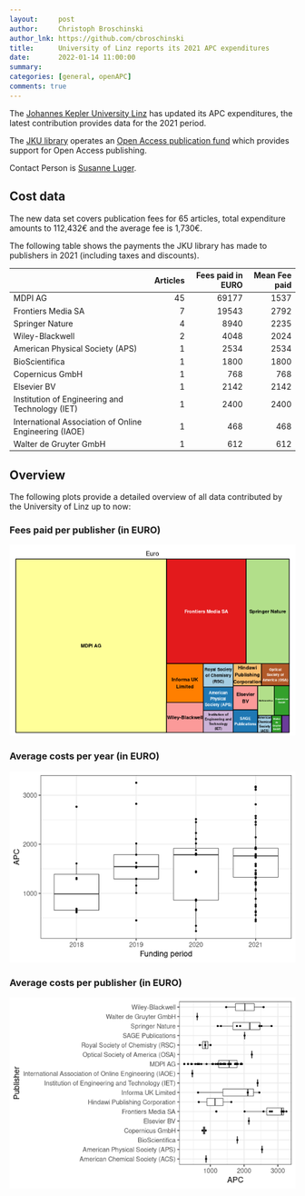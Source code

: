 ```yaml
---
layout:     post
author:     Christoph Broschinski
author_lnk: https://github.com/cbroschinski
title:      University of Linz reports its 2021 APC expenditures
date:       2022-01-14 11:00:00
summary:    
categories: [general, openAPC]
comments: true
---
```





The [Johannes Kepler University Linz](https://www.jku.at/) has updated its APC expenditures, the latest contribution provides data for the 2021 period.

The [JKU library](https://www.jku.at/en/library/) operates an [Open Access publication fund](https://www.jku.at/en/library/service/bibliometrics-and-publication-support/open-access-publishing/publication-fund/) which provides support for Open Access publishing.

Contact Person is [Susanne Luger](mailto:open-access@jku.at).

## Cost data



The new data set covers publication fees for 65 articles, total expenditure amounts to 112,432€ and the average fee is 1,730€.

The following table shows the payments the JKU library has made to publishers in 2021 (including taxes and discounts).


|                                                       | Articles| Fees paid in EURO| Mean Fee paid|
|:------------------------------------------------------|--------:|-----------------:|-------------:|
|MDPI AG                                                |       45|             69177|          1537|
|Frontiers Media SA                                     |        7|             19543|          2792|
|Springer Nature                                        |        4|              8940|          2235|
|Wiley-Blackwell                                        |        2|              4048|          2024|
|American Physical Society (APS)                        |        1|              2534|          2534|
|BioScientifica                                         |        1|              1800|          1800|
|Copernicus GmbH                                        |        1|               768|           768|
|Elsevier BV                                            |        1|              2142|          2142|
|Institution of Engineering and Technology (IET)        |        1|              2400|          2400|
|International Association of Online Engineering (IAOE) |        1|               468|           468|
|Walter de Gruyter GmbH                                 |        1|               612|           612|

## Overview

The following plots provide a detailed overview of all data contributed by the University of Linz up to now:

### Fees paid per publisher (in EURO)

![plot of chunk tree_linz_2022_01_14_full](/figure/tree_linz_2022_01_14_full-1.png)

###  Average costs per year (in EURO)

![plot of chunk box_linz_2022_01_14_year_full](/figure/box_linz_2022_01_14_year_full-1.png)

###  Average costs per publisher (in EURO)

![plot of chunk box_linz_2022_01_14_publisher_full](/figure/box_linz_2022_01_14_publisher_full-1.png)

